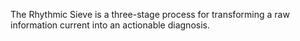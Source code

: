 The Rhythmic Sieve is a three-stage process for transforming a raw information current into an actionable diagnosis.